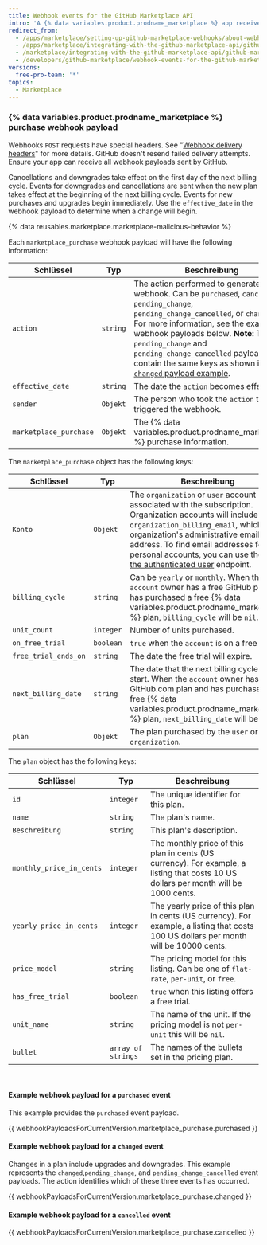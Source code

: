 ```yaml
---
title: Webhook events for the GitHub Marketplace API
intro: 'A {% data variables.product.prodname_marketplace %} app receives information about changes to a user''s plan from the Marketplace purchase event webhook. A Marketplace purchase event is triggered when a user purchases, cancels, or changes their payment plan.'
redirect_from:
  - /apps/marketplace/setting-up-github-marketplace-webhooks/about-webhook-payloads-for-a-github-marketplace-listing/
  - /apps/marketplace/integrating-with-the-github-marketplace-api/github-marketplace-webhook-events/
  - /marketplace/integrating-with-the-github-marketplace-api/github-marketplace-webhook-events
  - /developers/github-marketplace/webhook-events-for-the-github-marketplace-api
versions:
  free-pro-team: '*'
topics:
  - Marketplace
---
```


### {% data variables.product.prodname_marketplace %} purchase webhook payload

Webhooks `POST` requests have special headers. See "[Webhook delivery headers](/webhooks/event-payloads/#delivery-headers)" for more details. GitHub doesn't resend failed delivery attempts. Ensure your app can receive all webhook payloads sent by GitHub.

Cancellations and downgrades take effect on the first day of the next billing cycle. Events for downgrades and cancellations are sent when the new plan takes effect at the beginning of the next billing cycle. Events for new purchases and upgrades begin immediately. Use the `effective_date` in the webhook payload to determine when a change will begin.

{% data reusables.marketplace.marketplace-malicious-behavior %}

Each `marketplace_purchase` webhook payload will have the following information:


| Schlüssel              | Typ      | Beschreibung                                                                                                                                                                                                                                                                                                                                                                                     |
| ---------------------- | -------- | ------------------------------------------------------------------------------------------------------------------------------------------------------------------------------------------------------------------------------------------------------------------------------------------------------------------------------------------------------------------------------------------------ |
| `action`               | `string` | The action performed to generate the webhook. Can be `purchased`, `cancelled`, `pending_change`, `pending_change_cancelled`, or `changed`. For more information, see the example webhook payloads below. **Note:** The `pending_change` and `pending_change_cancelled` payloads contain the same keys as shown in the [`changed` payload example](#example-webhook-payload-for-a-changed-event). |
| `effective_date`       | `string` | The date the `action` becomes effective.                                                                                                                                                                                                                                                                                                                                                         |
| `sender`               | `Objekt` | The person who took the `action` that triggered the webhook.                                                                                                                                                                                                                                                                                                                                     |
| `marketplace_purchase` | `Objekt` | The {% data variables.product.prodname_marketplace %} purchase information.                                                                                                                                                                                                                                                                                                                      |

The `marketplace_purchase` object has the following keys:

| Schlüssel            | Typ       | Beschreibung                                                                                                                                                                                                                                                                                                                                              |
| -------------------- | --------- | --------------------------------------------------------------------------------------------------------------------------------------------------------------------------------------------------------------------------------------------------------------------------------------------------------------------------------------------------------- |
| `Konto`              | `Objekt`  | The `organization` or `user` account associated with the subscription. Organization accounts will include `organization_billing_email`, which is the organization's administrative email address. To find email addresses for personal accounts, you can use the [Get the authenticated user](/rest/reference/users#get-the-authenticated-user) endpoint. |
| `billing_cycle`      | `string`  | Can be `yearly` or `monthly`. When the `account` owner has a free GitHub plan and has purchased a free {% data variables.product.prodname_marketplace %} plan, `billing_cycle` will be `nil`.                                                                                                                                                             |
| `unit_count`         | `integer` | Number of units purchased.                                                                                                                                                                                                                                                                                                                                |
| `on_free_trial`      | `boolean` | `true` when the `account` is on a free trial.                                                                                                                                                                                                                                                                                                             |
| `free_trial_ends_on` | `string`  | The date the free trial will expire.                                                                                                                                                                                                                                                                                                                      |
| `next_billing_date`  | `string`  | The date that the next billing cycle will start. When the `account` owner has a free GitHub.com plan and has purchased a free {% data variables.product.prodname_marketplace %} plan, `next_billing_date` will be `nil`.                                                                                                                                  |
| `plan`               | `Objekt`  | The plan purchased by the `user` or `organization`.                                                                                                                                                                                                                                                                                                       |

The `plan` object has the following keys:

| Schlüssel                | Typ                | Beschreibung                                                                                                                          |
| ------------------------ | ------------------ | ------------------------------------------------------------------------------------------------------------------------------------- |
| `id`                     | `integer`          | The unique identifier for this plan.                                                                                                  |
| `name`                   | `string`           | The plan's name.                                                                                                                      |
| `Beschreibung`           | `string`           | This plan's description.                                                                                                              |
| `monthly_price_in_cents` | `integer`          | The monthly price of this plan in cents (US currency). For example, a listing that costs 10 US dollars per month will be 1000 cents.  |
| `yearly_price_in_cents`  | `integer`          | The yearly price of this plan in cents (US currency). For example, a listing that costs 100 US dollars per month will be 10000 cents. |
| `price_model`            | `string`           | The pricing model for this listing. Can be one of `flat-rate`, `per-unit`, or `free`.                                                 |
| `has_free_trial`         | `boolean`          | `true` when this listing offers a free trial.                                                                                         |
| `unit_name`              | `string`           | The name of the unit. If the pricing model is not `per-unit` this will be `nil`.                                                      |
| `bullet`                 | `array of strings` | The names of the bullets set in the pricing plan.                                                                                     |

<br/>

#### Example webhook payload for a `purchased` event
This example provides the `purchased` event payload.

{{ webhookPayloadsForCurrentVersion.marketplace_purchase.purchased }}

#### Example webhook payload for a `changed` event

Changes in a plan include upgrades and downgrades. This example represents the `changed`,`pending_change`, and `pending_change_cancelled` event payloads. The action identifies which of these three events has occurred.

{{ webhookPayloadsForCurrentVersion.marketplace_purchase.changed }}

#### Example webhook payload for a `cancelled` event

{{ webhookPayloadsForCurrentVersion.marketplace_purchase.cancelled }}
